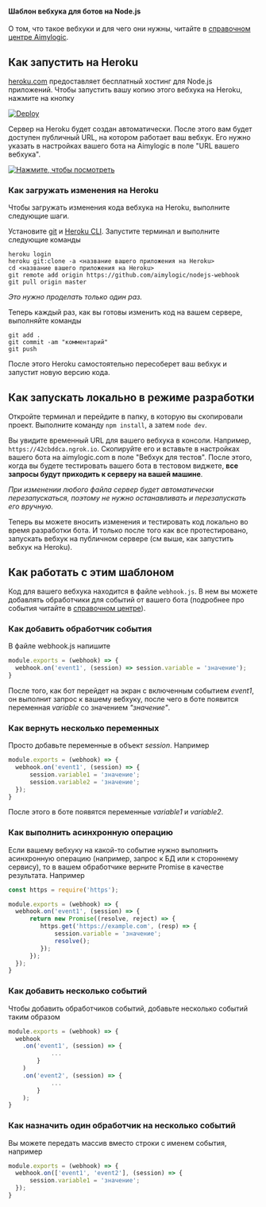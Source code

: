 #### Шаблон вебхука для ботов на Node.js

О том, что такое вебхуки и для чего они нужны, читайте в [справочном центре Aimylogic](https://docs.aimylogic.com/%D0%BF%D1%80%D0%BE%D0%B4%D0%B2%D0%B8%D0%BD%D1%83%D1%82%D1%8B%D0%B5-%D0%B8%D0%BD%D1%81%D1%82%D1%80%D1%83%D0%BC%D0%B5%D0%BD%D1%82%D1%8B/%D0%B8%D0%BD%D1%82%D0%B5%D0%B3%D1%80%D0%B0%D1%86%D0%B8%D0%B8/%D0%B2%D0%B5%D0%B1%D1%85%D1%83%D0%BA).

## Как запустить на Heroku
[heroku.com](http://heroku.com) предоставляет бесплатный хостинг для Node.js приложений.
Чтобы запустить вашу копию этого вебхука на Heroku, нажмите на кнопку

[![Deploy](https://www.herokucdn.com/deploy/button.svg)](https://heroku.com/deploy?template=https://github.com/aimylogic/nodejs-webhook)

Сервер на Heroku будет создан автоматически. После этого вам будет доступен публичный URL, на котором работает ваш вебхук.
Его нужно указать в настройках вашего бота на Aimylogic в поле "URL вашего вебхука".

[![Нажмите, чтобы посмотреть](https://i.imgur.com/ePsgzmf.jpg)](https://player.vimeo.com/video/283196539 "Нажмите, чтобы посмотреть")

### Как загружать изменения на Heroku
Чтобы загружать изменения кода вебхука на Heroku, выполните следующие шаги.

Установите [git](https://git-scm.com/downloads) и [Heroku CLI](https://devcenter.heroku.com/articles/heroku-cli#download-and-install).
Запустите терминал и выполните следующие команды

```
heroku login
heroku git:clone -a <название вашего приложения на Heroku>
cd <название вашего приложения на Heroku>
git remote add origin https://github.com/aimylogic/nodejs-webhook
git pull origin master
```

_Это нужно проделать только один раз._

Теперь каждый раз, как вы готовы изменить код на вашем сервере, выполняйте команды

```
git add .
git commit -am "комментарий"
git push
```

После этого Heroku самостоятельно пересоберет ваш вебхук и запустит новую версию кода.

## Как запускать локально в режиме разработки
Откройте терминал и перейдите в папку, в которую вы скопировали проект.
Выполните команду `npm install`, а затем `node dev`.

Вы увидите временный URL для вашего вебхука в консоли. Например, `https://42cbddca.ngrok.io`.
Скопируйте его и вставьте в настройках вашего бота на aimylogic.com в поле "Вебхук для тестов".
После этого, когда вы будете тестировать вашего бота в тестовом виджете, **все запросы будут приходить к серверу на вашей машине**.

_При изменении любого файла сервер будет автоматически перезапускаться, поэтому не нужно останавливать и перезапускать его вручную._

Теперь вы можете вносить изменения и тестировать код локально во время разработки бота.
И только после того как все протестировано, запускать вебхук на публичном сервере (см выше, как запустить вебхук на Heroku).

## Как работать с этим шаблоном
Код для вашего вебхука находится в файле `webhook.js`.
В нем вы можете добавлять обработчики для событий от вашего бота (подробнее про события читайте в [справочном центре](https://docs.aimylogic.com/%D0%BF%D1%80%D0%BE%D0%B4%D0%B2%D0%B8%D0%BD%D1%83%D1%82%D1%8B%D0%B5-%D0%B8%D0%BD%D1%81%D1%82%D1%80%D1%83%D0%BC%D0%B5%D0%BD%D1%82%D1%8B/%D0%B8%D0%BD%D1%82%D0%B5%D0%B3%D1%80%D0%B0%D1%86%D0%B8%D0%B8/%D0%B2%D0%B5%D0%B1%D1%85%D1%83%D0%BA)).

### Как добавить обработчик события
В файле webhook.js напишите

```javascript
module.exports = (webhook) => {
  webhook.on('event1', (session) => session.variable = 'значение');
}
```

После того, как бот перейдет на экран с включенным событием _event1_, он выполнит запрос к вашему вебхуку, после чего в боте появится переменная _variable_ со значением _"значение"_.

### Как вернуть несколько переменных
Просто добавьте переменные в объект _session_. Например

```javascript
module.exports = (webhook) => {
  webhook.on('event1', (session) => {
      session.variable1 = 'значение';
      session.variable2 = 'значение';
  });
}
```

После этого в боте появятся переменные _variable1_ и _variable2_.

### Как выполнить асинхронную операцию
Если вашему вебхуку на какой-то событие нужно выполнить асинхронную операцию (например, запрос к БД или к стороннему сервису), то в вашем обработчике верните Promise в качестве результата.
Например

```javascript
const https = require('https');

module.exports = (webhook) => {
  webhook.on('event1', (session) => {
      return new Promise((resolve, reject) => {
         https.get('https://example.com', (resp) => {
             session.variable = 'значение';
             resolve();
         });
      });
  });
}
```

### Как добавить несколько событий
Чтобы добавить обработчиков событий, добавьте несколько событий таким образом

```javascript
module.exports = (webhook) => {
  webhook
    .on('event1', (session) => {
            ...
        }
    )
    .on('event2', (session) => {
            ...
        }
    );
}
```

### Как назначить один обработчик на несколько событий
Вы можете передать массив вместо строки с именем события, например

```javascript
module.exports = (webhook) => {
  webhook.on(['event1', 'event2'], (session) => {
      session.variable1 = 'значение';
  });
}
```

